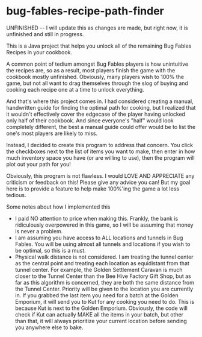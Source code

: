 # bug-fables-recipe-path-finder

UNFINISHED -- I will update this as changes are made, but right now, it is unfinished and still in progress.

This is a Java project that helps you unlock all of the remaining Bug Fables Recipes in your cookbook.

A common point of tedium amongst Bug Fables players is how unintuitive the recipes are, so as a result, most players finish the game with the cookbook mostly unfinished. Obviously, many players wish to 100% the game, but not all want to drag themselves through the slog of buying and cooking each recipe one at a time to unlock everything.

And that's where this project comes in. I had considered creating a manual, handwritten guide for finding the optimal path for cooking, but I realized that it wouldn't effectively cover the edgecase of the player having unlocked only half of their cookbook. And since everyone's "half" would look completely different, the best a manual guide could offer would be to list the one's most players are likely to miss.

Instead, I decided to create this program to address that concern. You click the checkboxes next to the list of items you want to make, then enter in how much inventory space you have (or are willing to use), then the program will plot out your path for you!

Obviously, this program is not flawless. I would LOVE AND APPRECIATE any criticism or feedback on this! Please give any advice you can! But my goal here is to provide a feature to help make 100%'ing the game a lot less tedious.

Some notes about how I implemented this
 - I paid NO attention to price when making this. Frankly, the bank is ridiculously overpowered in this game, so I will be assuming that money is never a problem.
 - I am assuming you have access to ALL locations and tunnels in Bug Fables. You will be using almost all tunnels and locations if you wish to be optimal, so this is a must.
 - Physical walk distance is not considered. I am treating the tunnel center as the central point and treating each location as equidistant from that tunnel center. For example, the Golden Settlement Caravan is much closer to the Tunnel Center than the Bee Hive Factory Gift Shop, but as far as this algorithm is concerned, they are both the same distance from the Tunnel Center. Priority will be given to the location you are currently in. If you grabbed the last item you need for a batch at the Golden Emporium, it will send you to Kut for any cooking you need to do. This is because Kut is next to the Golden Emporium. Obviously, the code will check if Kut can actually MAKE all the items in your batch, but other than that, it will always prioritize your current location before sending you anywhere else to bake.
